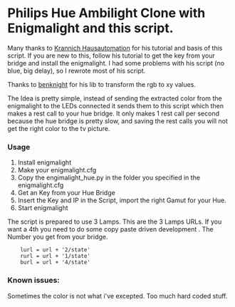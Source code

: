 # Philips Hue Ambilight Clone with Enigmalight and this script.


Many thanks to [Krannich Hausautomation](http://blog.krannich.de/2015/12/ambilight-mit-enigmalight-und-philips-hue-bridge/) for his tutorial and basis of this script.
If you are new to this, follow his tutorial to get the key from your bridge and install the enigmalight. I had some problems with his script (no blue, big delay), so I rewrote most of his script.

Thanks to  [benknight](https://github.com/benknight/hue-python-rgb-converter) for his lib to transform the rgb to xy values.

The Idea is pretty simple, instead of sending the extracted color from the enigmalight to the LEDs connected it sends them to this script which then makes a rest call to your hue bridge.
It only makes 1 rest call per second because the hue bridge is pretty slow, and saving the rest calls you will not get the right color to the tv picture.


### Usage

1. Install enigmalight
2. Make your enigmalight.cfg
3. Copy the engimalight_hue.py in the folder you specified in the enigmalight.cfg
4. Get an Key from your Hue Bridge
5. Insert the Key and IP in the Script, import the right Gamut for your Hue.
6. Start enigmalight


The script is prepared to use 3 Lamps.  This are the 3 Lamps URLs. If you want a 4th you need to do some copy paste driven development . The Number you get from your bridge.

	

        
    	lurl = url + '2/state'
    	rurl = url + '1/state'
    	burl = url + '4/state'


### Known issues:

Sometimes the color is not what i've excepted.
Too much hard coded stuff.
